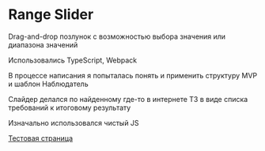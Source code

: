 # Range Slider

Drag-and-drop позлунок с возможностью выбора значения или диапазона значений

Использовались TypeScript, Webpack 

В процессе написания я попыталась понять и применить структуру MVP и шаблон Наблюдатель

Слайдер делался по найденному где-то в интернете ТЗ в виде списка требований к итоговому результату

Изначально использовался чистый JS

[Тестовая страница](https://lin-is.github.io/RangeSlider/dist/index.html)
